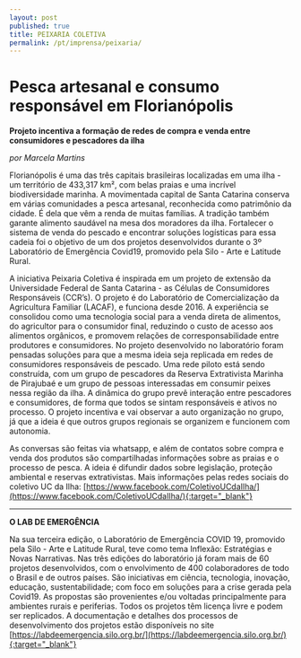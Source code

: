 ```yaml
---
layout: post
published: true
title: PEIXARIA COLETIVA
permalink: /pt/imprensa/peixaria/
---
```



# Pesca artesanal e consumo responsável em Florianópolis
**Projeto incentiva a formação de redes de compra e venda entre consumidores e pescadores da ilha**

*por Marcela Martins*

Florianópolis é uma das três capitais brasileiras localizadas em uma ilha - um território de 433,317 km², com belas praias e uma incrível biodiversidade marinha. A movimentada capital de Santa Catarina conserva em várias comunidades a pesca artesanal, reconhecida como patrimônio da cidade. É dela que vêm a renda de muitas famílias. A tradição também garante alimento saudável na mesa dos moradores da ilha. Fortalecer o sistema de venda do pescado e encontrar soluções logísticas para essa cadeia foi o objetivo de um dos projetos desenvolvidos durante o 3º Laboratório de Emergência Covid19, promovido pela Silo - Arte e Latitude Rural.    

A iniciativa Peixaria Coletiva é inspirada em um projeto de extensão da Universidade Federal de Santa Catarina - as Células de Consumidores Responsáveis (CCR’s). O projeto é do Laboratório de  Comercialização da Agricultura Familiar  (LACAF), e funciona desde 2016. A experiência se consolidou como uma tecnologia social para a venda direta de alimentos, do agricultor para o consumidor final, reduzindo o custo de acesso aos alimentos orgânicos, e promovem relações de corresponsabilidade entre produtores e consumidores. No projeto desenvolvido no laboratório foram pensadas soluções para que a mesma ideia seja replicada em redes de consumidores responsáveis de pescado. Uma rede piloto está sendo construída, com um grupo de pescadores da Reserva Extrativista Marinha de Pirajubaé e um grupo de pessoas interessadas em consumir peixes nessa região da ilha. A dinâmica do grupo prevê interação entre pescadores e consumidores, de forma que todos se sintam responsáveis e ativos no processo. O projeto incentiva e vai observar a auto organização no grupo, já que a ideia é que outros grupos regionais se organizem e funcionem com autonomia. 

As conversas são feitas via whatsapp, e além de contatos sobre compra e venda dos produtos são compartilhadas informações sobre as praias e o processo de pesca. A ideia é difundir dados sobre legislação, proteção ambiental e reservas extrativistas. Mais informações pelas redes sociais do coletivo UC da Ilha: [https://www.facebook.com/ColetivoUCdaIlha/](https://www.facebook.com/ColetivoUCdaIlha/){:target="_blank"}

 
---

**O LAB DE EMERGÊNCIA**


Na sua terceira edição, o Laboratório de Emergência COVID 19, promovido pela Silo - Arte e Latitude Rural, teve como tema Inflexão: Estratégias e Novas Narrativas. Nas três edições do laboratório já foram mais de 60 projetos desenvolvidos, com o envolvimento de 400 colaboradores de todo o Brasil e de outros países. São iniciativas em ciência, tecnologia, inovação, educação, sustentabilidade; com foco em soluções para a crise gerada pela Covid19. As propostas são provenientes e/ou voltadas principalmente para ambientes rurais e periferias. Todos os projetos têm licença livre e podem ser replicados. A documentação e detalhes dos processos de desenvolvimento dos projetos estão disponíveis no site [https://labdeemergencia.silo.org.br/](https://labdeemergencia.silo.org.br/){:target="_blank"}